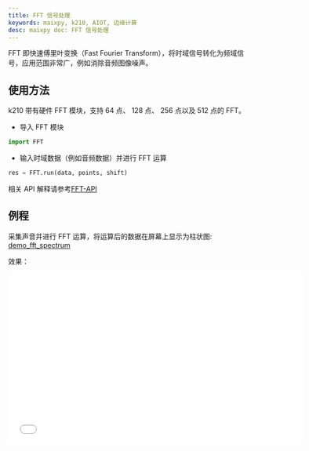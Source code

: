 ```yaml
---
title: FFT 信号处理
keywords: maixpy, k210, AIOT, 边缘计算
desc: maixpy doc: FFT 信号处理
---
```



FFT 即快速傅里叶变换（Fast Fourier Transform），将时域信号转化为频域信号，应用范围非常广，例如消除音频图像噪声。

## 使用方法

k210 带有硬件 FFT 模块，支持 64 点、 128 点、 256 点以及 512 点的 FFT。

* 导入 FFT 模块

```python
import FFT
```

* 输入时域数据（例如音频数据）并进行 FFT 运算

```python
res = FFT.run(data, points, shift)
```

相关 API 解释请参考[FFT-API](../../api_reference/Maix/fft.md)

## 例程

采集声音并进行 FFT 运算，将运算后的数据在屏幕上显示为柱状图: [demo_fft_spectrum](https://github.com/sipeed/MaixPy_scripts/blob/master/hardware/demo_fft_spectrum.py)

效果：
<iframe width="600" height="350"  src="//player.bilibili.com/player.html?aid=44617696&cid=78104545&page=1" scrolling="no" border="0" frameborder="no" framespacing="0" allowfullscreen="true"> </iframe>


